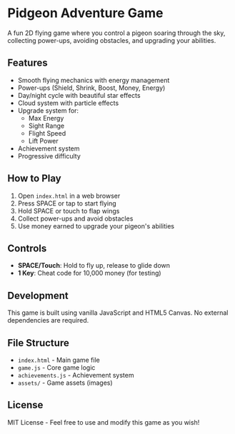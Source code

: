 # Pidgeon Adventure Game

A fun 2D flying game where you control a pigeon soaring through the sky, collecting power-ups, avoiding obstacles, and upgrading your abilities.

## Features

- Smooth flying mechanics with energy management
- Power-ups (Shield, Shrink, Boost, Money, Energy)
- Day/night cycle with beautiful star effects
- Cloud system with particle effects
- Upgrade system for:
  - Max Energy
  - Sight Range
  - Flight Speed
  - Lift Power
- Achievement system
- Progressive difficulty

## How to Play

1. Open `index.html` in a web browser
2. Press SPACE or tap to start flying
3. Hold SPACE or touch to flap wings
4. Collect power-ups and avoid obstacles
5. Use money earned to upgrade your pigeon's abilities

## Controls

- **SPACE/Touch**: Hold to fly up, release to glide down
- **1 Key**: Cheat code for 10,000 money (for testing)

## Development

This game is built using vanilla JavaScript and HTML5 Canvas. No external dependencies are required.

## File Structure

- `index.html` - Main game file
- `game.js` - Core game logic
- `achievements.js` - Achievement system
- `assets/` - Game assets (images)

## License

MIT License - Feel free to use and modify this game as you wish! 
